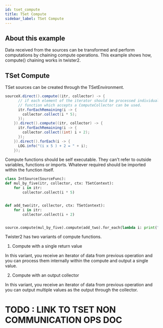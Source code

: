```yaml
---
id: tset_compute
title: TSet Compute
sidebar_label: TSet Compute
---
```


## About this example

Data received from the sources can be transformed and perform computations by chaining compute operations. This example shows how, compute() chaining works in twister2. 

## TSet Compute

TSet sources can be created through the TSetEnvironment.

<!--DOCUSAURUS_CODE_TABS-->
<!--Java-->
```java
sourceX.direct().compute((itr, collector) -> {
      // if each element of the iterator should be processed individually, compute
      // function which accepts a ComputeCollector can be used.
      itr.forEachRemaining(i -> {
        collector.collect(i * 5);
      });
    }).direct().compute((itr, collector) -> {
      itr.forEachRemaining(i -> {
        collector.collect((int) i + 2);
      });
    }).direct().forEach(i -> {
      LOG.info("(i x 5 ) + 2 = " + i);
    });
```

<!--Python-->
Compute functions should be self executable. They can't refer to outside variables, functions or imports. Whatever required should be imported within the function itself.
```python
class IntSource(SourceFunc):
def mul_by_five(itr, collector, ctx: TSetContext):
    for i in itr:
        collector.collect(i * 5)


def add_two(itr, collector, ctx: TSetContext):
    for i in itr:
        collector.collect(i + 2)


source.compute(mul_by_five).compute(add_two).for_each(lambda i: print("(x * 5) + 2 = %d" % i))
```
<!--END_DOCUSAURUS_CODE_TABS-->

Twister2 has two variants of compute functions. 

1. Compute with a single return value

In this variant, you receive an iterator of data from previous operation
and you can process them internally within the compute and output a single value.

2. Compute with an output collector

In this variant, you receive an iterator of data from previous operation and you can output multiple values as the output through the collector. 

# TODO : LINK TO TSET NON COMMUNICATION OPS DOC


